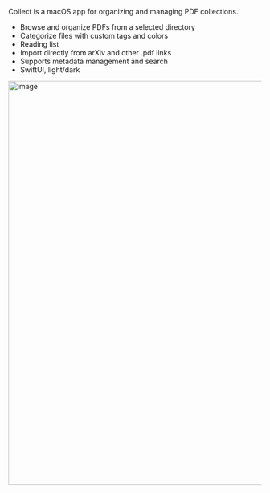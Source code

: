 Collect is a macOS app for organizing and managing PDF collections.

- Browse and organize PDFs from a selected directory
- Categorize files with custom tags and colors
- Reading list
- Import directly from arXiv and other .pdf links
- Supports metadata management and search
- SwiftUI, light/dark

<img width="1192" height="805" alt="image" src="https://github.com/user-attachments/assets/cd301465-1084-484d-a182-6dc04523b632" />
